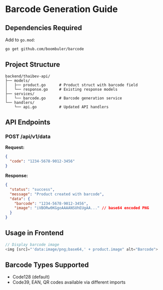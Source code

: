# Barcode Generation Guide

## Dependencies Required
Add to `go.mod`:
```bash
go get github.com/boombuler/barcode
```

## Project Structure
```
backend/thaibev-api/
├── models/
│   ├── product.go      # Product struct with barcode field
│   └── response.go     # Existing response models
├── services/
│   └── barcode.go      # Barcode generation service
└── handlers/
    └── api.go          # Updated API handlers
```

## API Endpoints

### POST /api/v1/data
**Request:**
```json
{
  "code": "1234-5678-9012-3456"
}
```

**Response:**
```json
{
  "status": "success",
  "message": "Product created with barcode",
  "data": {
    "barcode": "1234-5678-9012-3456",
    "image": "iVBORw0KGgoAAAANSUhEUgAA..." // base64 encoded PNG
  }
}
```

## Usage in Frontend
```typescript
// Display barcode image
<img [src]="'data:image/png;base64,' + product.image" alt="Barcode">
```

## Barcode Types Supported
- Code128 (default)
- Code39, EAN, QR codes available via different imports